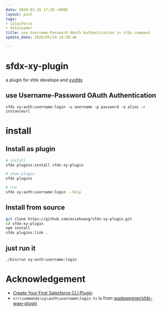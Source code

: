 ```yaml
---
date: 2020-01-26 17:20 +0900
layout: post
tags:
- salesforce
- dataloader
title: use Username-Password OAuth Authentication in sfdx command
update_date: 2020/05/24 14:38:40

---
```


# sfdx-xy-plugin

a plugin for sfdx develope and [xysfdx](https://github.com/exiahuang/xysfdx)

## use Username-Password OAuth Authentication

```
sfdx xy:auth:username:login -u username -p password -a alias -r instanceurl
```

# install

## Install as plugin

```sh
# install
sfdx plugins:install sfdx-xy-plugin

# show plugin
sfdx plugins

# run
sfdx xy:auth:username:login --help
```

## Install from source

```sh
git clone https://github.com/exiahuang/sfdx-xy-plugin.git
cd sfdx-xy-plugin
npm install
sfdx plugins:link .
```

## just run it

```
./bin/run xy:auth:username:login
```

# Acknowledgement

-   [Create Your First Salesforce CLI Plugin](https://developer.salesforce.com/blogs/2018/05/create-your-first-salesforce-cli-plugin.html)
-   `src\commands\xy\auth\username\login.ts` is from [wadewegner/sfdx-waw-plugin](https://github.com/wadewegner/sfdx-waw-plugin)
